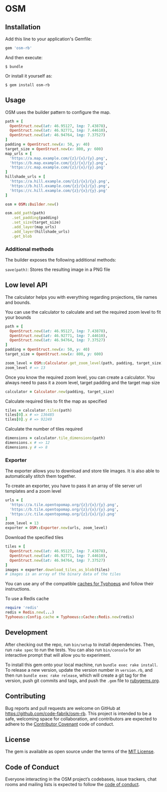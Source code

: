 # OSM

## Installation

Add this line to your application's Gemfile:

```ruby
gem 'osm-rb'
```

And then execute:

    $ bundle

Or install it yourself as:

    $ gem install osm-rb

## Usage

OSM uses the builder pattern to configure the map.

```ruby
path = [
  OpenStruct.new(lat: 46.95127, lng: 7.43878),
  OpenStruct.new(lat: 46.92771, lng: 7.44610),
  OpenStruct.new(lat: 46.94764, lng: 7.37527)
]
padding = OpenStruct.new(x: 50, y: 40)
target_size = OpenStruct.new(x: 800, y: 600)
map_urls = [
  'https://a.map.example.com/{z}/{x}/{y}.png',
  'https://b.map.example.com/{z}/{x}/{y}.png',
  'https://c.map.example.com/{z}/{x}/{y}.png'
]
hillshade_urls = [
  'https://a.hill.example.com/{z}/{x}/{y}.png',
  'https://b.hill.example.com/{z}/{x}/{y}.png',
  'https://c.hill.example.com/{z}/{x}/{y}.png'
]

osm = OSM::Builder.new()

osm.add_path(path)
   .set_padding(padding)
   .set_size(target_size)
   .add_layer(map_urls)
   .add_layer(hillshade_urls)
   .get_blob
```

### Additional methods

The builder exposes the following additional methods:

`save(path)`: Stores the resulting image in a PNG file

## Low level API

The calculator helps you with everything regarding projections, tile names and bounds.

You can use the calculator to calculate and set the required zoom level to fit your bounds

```ruby
path = [
  OpenStruct.new(lat: 46.95127, lng: 7.43878),
  OpenStruct.new(lat: 46.92771, lng: 7.44610),
  OpenStruct.new(lat: 46.94764, lng: 7.37527)
]
padding = OpenStruct.new(x: 50, y: 40)
target_size = OpenStruct.new(x: 800, y: 600)

zoom_level = OSM::Calculator.get_zoom_level(path, padding, target_size)
zoom_level # => 13
```

Once you know the required zoom level, you can create a calculator. You always need to
pass it a zoom level, target padding and the target map size

```ruby
calculator = Calculator.new(padding, target_size)
```

Calculate required tiles to fit the map as specified

```ruby
tiles = calculator.tiles(path)
tiles[0].x # => 136485
tiles[0].y # => 92249
```

Calculate the number of tiles required

```ruby
dimensions = calculator.tile_dimensions(path)
dimensions.x # => 12
dimensions.y # => 8
```

### Exporter

The exporter allows you to download and store tile images. It is also able to automatically stitch
them together.

To create an exporter, you have to pass it an array of tile server url templates and a zoom level

```ruby
urls = [
  'https://a.tile.opentopomap.org/{z}/{x}/{y}.png',
  'https://b.tile.opentopomap.org/{z}/{x}/{y}.png',
  'https://c.tile.opentopomap.org/{z}/{x}/{y}.png'
]
zoom_level = 13
exporter = OSM::Exporter.new(urls, zoom_level)
```

Download the specified tiles

```ruby
tiles = [
  OpenStruct.new(lat: 46.95127, lng: 7.43878),
  OpenStruct.new(lat: 46.92771, lng: 7.44610),
  OpenStruct.new(lat: 46.94764, lng: 7.37527)
]
images = exporter.download_tiles_as_blob(tiles)
# images is an array of the binary data of the tiles
```

You can use any of the compatible [caches for Typhoeus](https://github.com/typhoeus/typhoeus#caching)
and follow their instructions.

To use a Redis cache

```ruby
require 'redis'
redis = Redis.new(...)
Typhoeus::Config.cache = Typhoeus::Cache::Redis.new(redis)
```

## Development

After checking out the repo, run `bin/setup` to install dependencies. Then, run `rake spec` to run the tests. You can also run `bin/console` for an interactive prompt that will allow you to experiment.

To install this gem onto your local machine, run `bundle exec rake install`. To release a new version, update the version number in `version.rb`, and then run `bundle exec rake release`, which will create a git tag for the version, push git commits and tags, and push the `.gem` file to [rubygems.org](https://rubygems.org).

## Contributing

Bug reports and pull requests are welcome on GitHub at https://github.com/code-fabrik/osm-rb. This project is intended to be a safe, welcoming space for collaboration, and contributors are expected to adhere to the [Contributor Covenant](http://contributor-covenant.org) code of conduct.

## License

The gem is available as open source under the terms of the [MIT License](https://opensource.org/licenses/MIT).

## Code of Conduct

Everyone interacting in the OSM project’s codebases, issue trackers, chat rooms and mailing lists is expected to follow the [code of conduct](https://github.com/code-fabrik/osm-rb/blob/master/CODE_OF_CONDUCT.md).
